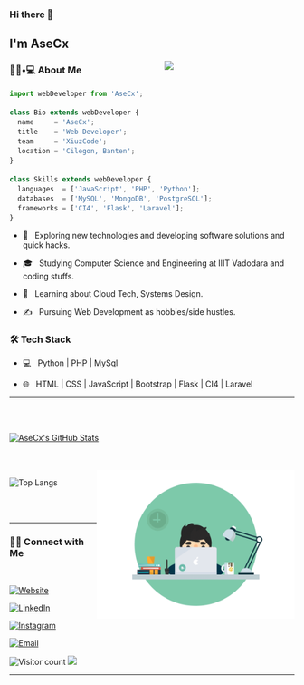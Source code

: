 ### Hi there 👋<h2> I'm AseCx</h2>

<img align='right' src="https://media.giphy.com/media/M9gbBd9nbDrOTu1Mqx/giphy.gif" width="230">

<h3> 👨🏻•💻 About Me </h3>

```js
import webDeveloper from 'AseCx';

class Bio extends webDeveloper {
  name     = 'AseCx';
  title    = 'Web Developer';
  team     = 'XiuzCode';
  location = 'Cilegon, Banten';
}

class Skills extends webDeveloper {
  languages  = ['JavaScript', 'PHP', 'Python'];
  databases  = ['MySQL', 'MongoDB', 'PostgreSQL'];
  frameworks = ['CI4', 'Flask', 'Laravel'];
}
```

- 🤔 &nbsp; Exploring new technologies and developing software solutions and quick hacks.

- 🎓 &nbsp; Studying Computer Science and Engineering at IIIT Vadodara and coding stuffs.

- 🌱 &nbsp; Learning about Cloud Tech, Systems Design.

- ✍️ &nbsp; Pursuing Web Development as hobbies/side hustles.



<h3>🛠 Tech Stack</h3>



- 💻 &nbsp; Python | PHP | MySql

- 🌐 &nbsp; HTML | CSS | JavaScript | Bootstrap | Flask | CI4 | Laravel

<hr>



<br/><br/>

[![AseCx's GitHub Stats](https://github-readme-stats.vercel.app/api?username=ArroKM&show_icons=true)](https://github.com/ArroKM)

<br/>

<br/>

<img src="https://github.com/nirala69/nirala69/blob/master/70804f7e25b11f29db904f2fa7b4cd9d.gif" width="350" align='right'>

![Top Langs](https://github-readme-stats.vercel.app/api/top-langs/?username=ArroKM&show_icons=true)

<br><br>



<hr>



<h3> 🤝🏻 Connect with Me </h3>

<br>



<p align="center">

<a href="https://asecc.me"><img alt="Website" src="https://img.shields.io/badge/asecc.me-black?style=flat-square&logo=google-chrome"></a>

<a href="#"><img alt="LinkedIn" src="https://img.shields.io/badge/LinkedIn-AseCx-blue?style=flat-square&logo=linkedin"></a>

<a href="https://www.instagram.com/asecc.me/"><img alt="Instagram" src="https://img.shields.io/badge/Instagram-asecc.me-black?style=flat-square&logo=instagram"></a>

<a href="mailto:arrokm053@gmail.com"><img alt="Email" src="https://img.shields.io/badge/Email-arrokm053@gmail.com-blue?style=flat-square&logo=gmail"></a>

</p>





![Visitor count](https://visitor-badge.laobi.icu/badge?page_id=shivam0110.shivam0110)   <img src="https://media.giphy.com/media/dxn6fRlTIShoeBr69N/giphy.gif" width="30">





<hr>


